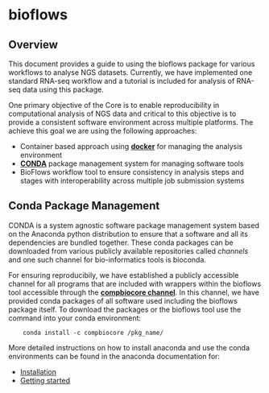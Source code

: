 # bioflows

## Overview

This document provides a guide to using the bioflows package for various
workflows to analyse NGS datasets. Currently, we have implemented one
standard RNA-seq workflow and a tutorial is included for analysis of
RNA-seq data using this package.

One primary objective of the Core is to enable reproducibility in
computational analysis of NGS data and critical to this objective is to
provide a consistent software environment across multiple platforms. The
achieve this goal we are using the following approaches:

-   Container based approach using [**docker**](https://www.docker.com) for managing the analysis environment
-   [**CONDA**](https://conda.io/docs/) package management system for managing software tools
-   BioFlows workflow tool to ensure consistency in analysis steps and
    stages with interoperability across multiple job submission systems



## Conda Package Management

CONDA is a system agnostic software package management system based on
the Anaconda python distribution to ensure that a software and all its
dependencies are bundled together. These conda packages can be
downloaded from various publicly available repositories called
*channels* and one such channel for bio-informatics tools is bioconda.

For ensuring reproducibily, we have established a publicly accessible
channel for all programs that are included with wrappers within the
bioflows tool accessible through the [**compbiocore channel**](https://anaconda.org/compbiocore/). In this channel, we have provided conda packages of all software used including
the bioflows package itself. To download the packages or the bioflows tool use the command into your conda environment:
```
    conda install -c compbiocore /pkg_name/

```

More detailed instructions on how to install anaconda and use the conda
environments can be found in the anaconda documentation for:

-   [Installation](https://docs.anaconda.com/anaconda/install.html)
-   [Getting started](https://docs.anaconda.com/anaconda/user-guide/getting-started.html)

